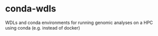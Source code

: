 # conda-wdls
WDLs and conda environments for running genomic analyses on a HPC using conda (e.g. instead of docker)
